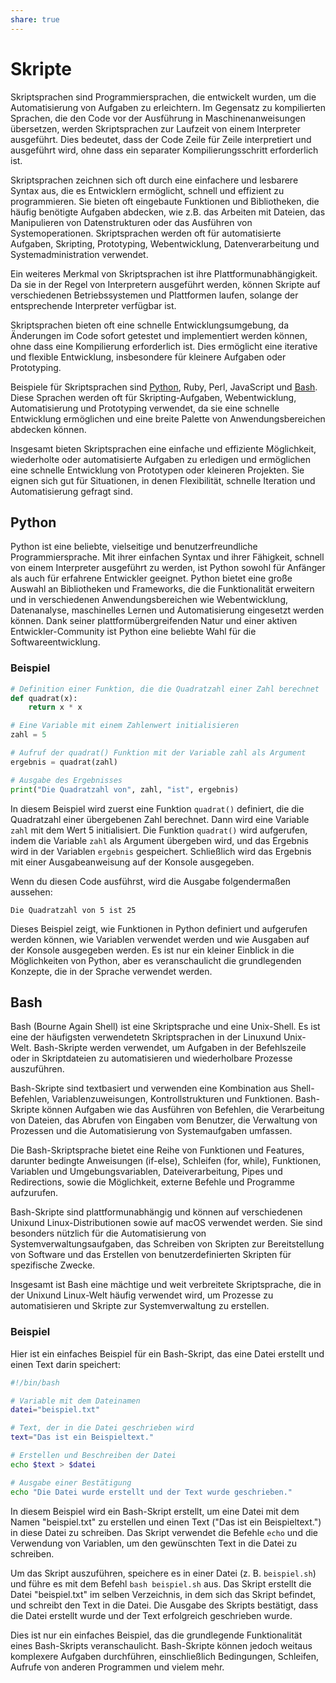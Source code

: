 ```yaml
---
share: true
---
```


# Skripte

Skriptsprachen sind Programmiersprachen, die entwickelt wurden, um die Automatisierung von Aufgaben zu erleichtern. Im Gegensatz zu kompilierten Sprachen, die den Code vor der Ausführung in Maschinenanweisungen übersetzen, werden Skriptsprachen zur Laufzeit von einem Interpreter ausgeführt. Dies bedeutet, dass der Code Zeile für Zeile interpretiert und ausgeführt wird, ohne dass ein separater Kompilierungsschritt erforderlich ist.

Skriptsprachen zeichnen sich oft durch eine einfachere und lesbarere Syntax aus, die es Entwicklern ermöglicht, schnell und effizient zu programmieren. Sie bieten oft eingebaute Funktionen und Bibliotheken, die häufig benötigte Aufgaben abdecken, wie z.B. das Arbeiten mit Dateien, das Manipulieren von Datenstrukturen oder das Ausführen von Systemoperationen. Skriptsprachen werden oft für automatisierte Aufgaben, Skripting, Prototyping, Webentwicklung, Datenverarbeitung und Systemadministration verwendet.

Ein weiteres Merkmal von Skriptsprachen ist ihre Plattformunabhängigkeit. Da sie in der Regel von Interpretern ausgeführt werden, können Skripte auf verschiedenen Betriebssystemen und Plattformen laufen, solange der entsprechende Interpreter verfügbar ist.

Skriptsprachen bieten oft eine schnelle Entwicklungsumgebung, da Änderungen im Code sofort getestet und implementiert werden können, ohne dass eine Kompilierung erforderlich ist. Dies ermöglicht eine iterative und flexible Entwicklung, insbesondere für kleinere Aufgaben oder Prototyping.

Beispiele für Skriptsprachen sind [Python](Skripte.md#python), Ruby, Perl, JavaScript und [Bash](Skripte.md#bash). Diese Sprachen werden oft für Skripting-Aufgaben, Webentwicklung, Automatisierung und Prototyping verwendet, da sie eine schnelle Entwicklung ermöglichen und eine breite Palette von Anwendungsbereichen abdecken können.

Insgesamt bieten Skriptsprachen eine einfache und effiziente Möglichkeit, wiederholte oder automatisierte Aufgaben zu erledigen und ermöglichen eine schnelle Entwicklung von Prototypen oder kleineren Projekten. Sie eignen sich gut für Situationen, in denen Flexibilität, schnelle Iteration und Automatisierung gefragt sind.

## Python

Python ist eine beliebte, vielseitige und benutzerfreundliche Programmiersprache. Mit ihrer einfachen Syntax und ihrer Fähigkeit, schnell von einem Interpreter ausgeführt zu werden, ist Python sowohl für Anfänger als auch für erfahrene Entwickler geeignet. Python bietet eine große Auswahl an Bibliotheken und Frameworks, die die Funktionalität erweitern und in verschiedenen Anwendungsbereichen wie Webentwicklung, Datenanalyse, maschinelles Lernen und Automatisierung eingesetzt werden können. Dank seiner plattformübergreifenden Natur und einer aktiven Entwickler-Community ist Python eine beliebte Wahl für die Softwareentwicklung.

### Beispiel

```python
# Definition einer Funktion, die die Quadratzahl einer Zahl berechnet
def quadrat(x):
    return x * x

# Eine Variable mit einem Zahlenwert initialisieren
zahl = 5

# Aufruf der quadrat() Funktion mit der Variable zahl als Argument
ergebnis = quadrat(zahl)

# Ausgabe des Ergebnisses
print("Die Quadratzahl von", zahl, "ist", ergebnis)
```

In diesem Beispiel wird zuerst eine Funktion `quadrat()` definiert, die die Quadratzahl einer übergebenen Zahl berechnet. Dann wird eine Variable `zahl` mit dem Wert 5 initialisiert. Die Funktion `quadrat()` wird aufgerufen, indem die Variable `zahl` als Argument übergeben wird, und das Ergebnis wird in der Variablen `ergebnis` gespeichert. Schließlich wird das Ergebnis mit einer Ausgabeanweisung auf der Konsole ausgegeben.

Wenn du diesen Code ausführst, wird die Ausgabe folgendermaßen aussehen:

```
Die Quadratzahl von 5 ist 25
```

Dieses Beispiel zeigt, wie Funktionen in Python definiert und aufgerufen werden können, wie Variablen verwendet werden und wie Ausgaben auf der Konsole ausgegeben werden. Es ist nur ein kleiner Einblick in die Möglichkeiten von Python, aber es veranschaulicht die grundlegenden Konzepte, die in der Sprache verwendet werden.

## Bash

Bash (Bourne Again Shell) ist eine Skriptsprache und eine Unix-Shell. Es ist eine der häufigsten verwendetetn Skriptsprachen in der Linuxund Unix-Welt. Bash-Skripte werden verwendet, um Aufgaben in der Befehlszeile oder in Skriptdateien zu automatisieren und wiederholbare Prozesse auszuführen.

Bash-Skripte sind textbasiert und verwenden eine Kombination aus Shell-Befehlen, Variablenzuweisungen, Kontrollstrukturen und Funktionen. Bash-Skripte können Aufgaben wie das Ausführen von Befehlen, die Verarbeitung von Dateien, das Abrufen von Eingaben vom Benutzer, die Verwaltung von Prozessen und die Automatisierung von Systemaufgaben umfassen.

Die Bash-Skriptsprache bietet eine Reihe von Funktionen und Features, darunter bedingte Anweisungen (if-else), Schleifen (for, while), Funktionen, Variablen und Umgebungsvariablen, Dateiverarbeitung, Pipes und Redirections, sowie die Möglichkeit, externe Befehle und Programme aufzurufen.

Bash-Skripte sind plattformunabhängig und können auf verschiedenen Unixund Linux-Distributionen sowie auf macOS verwendet werden. Sie sind besonders nützlich für die Automatisierung von Systemverwaltungsaufgaben, das Schreiben von Skripten zur Bereitstellung von Software und das Erstellen von benutzerdefinierten Skripten für spezifische Zwecke.

Insgesamt ist Bash eine mächtige und weit verbreitete Skriptsprache, die in der Unixund Linux-Welt häufig verwendet wird, um Prozesse zu automatisieren und Skripte zur Systemverwaltung zu erstellen.

### Beispiel

Hier ist ein einfaches Beispiel für ein Bash-Skript, das eine Datei erstellt und einen Text darin speichert:

```bash
#!/bin/bash

# Variable mit dem Dateinamen
datei="beispiel.txt"

# Text, der in die Datei geschrieben wird
text="Das ist ein Beispieltext."

# Erstellen und Beschreiben der Datei
echo $text > $datei

# Ausgabe einer Bestätigung
echo "Die Datei wurde erstellt und der Text wurde geschrieben."
```

In diesem Beispiel wird ein Bash-Skript erstellt, um eine Datei mit dem Namen "beispiel.txt" zu erstellen und einen Text ("Das ist ein Beispieltext.") in diese Datei zu schreiben. Das Skript verwendet die Befehle `echo` und die Verwendung von Variablen, um den gewünschten Text in die Datei zu schreiben.

Um das Skript auszuführen, speichere es in einer Datei (z. B. `beispiel.sh`) und führe es mit dem Befehl `bash beispiel.sh` aus. Das Skript erstellt die Datei "beispiel.txt" im selben Verzeichnis, in dem sich das Skript befindet, und schreibt den Text in die Datei. Die Ausgabe des Skripts bestätigt, dass die Datei erstellt wurde und der Text erfolgreich geschrieben wurde.

Dies ist nur ein einfaches Beispiel, das die grundlegende Funktionalität eines Bash-Skripts veranschaulicht. Bash-Skripte können jedoch weitaus komplexere Aufgaben durchführen, einschließlich Bedingungen, Schleifen, Aufrufe von anderen Programmen und vielem mehr.